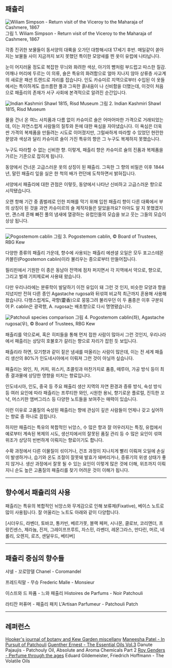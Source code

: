 ## 패츌리

![Wiliam Simpson - Return visit of the Viceroy to the Maharaja of Cashmere, 1867](https://cdn.discordapp.com/attachments/822757881190940704/1123954618469204059/Wiliam_Simpson_-_Return_visit_of_the_Viceroy_to_the_Maharaja_of_Cashmere_1867.jpg)
그림 1. Wiliam Simpson - Return visit of the Viceroy to the Maharaja of Cashmere, 1867

각종 진귀한 보물들이 동서양의 대륙을 오가던 대항해시대 17세기 후반. 매일같이 쏟아지는 보물들 사이 지금까지 보지 못했던 특이한 모양새를 띈 옷이 유럽에 나타납니다.

눈이 어지러울 정도로 복잡한 무늬와 화려한 색상, 아기의 뺨처럼 부드럽고 따스한 질감. 어깨나 머리에 두르는 이 의류, 숄은 특유의 화려함으로 얼마 지나지 않아 상류층 사교계의 새로운 패션 트렌드로 자리를 잡습니다. 인도 카슈미르 지역으로부터 수입된 이 옷들에서는 특이하게도 씁쓰름한 풀과 그윽한 흙내음이 나 신비함을 더했는데, 이것이 처음으로 패츌리의 존재가 서구 사회에 본격적으로 알려진 순간입니다.

![Indian Kashmiri Shawl 1815, Risd Museum](https://cdn.discordapp.com/attachments/822757881190940704/1123980882143879220/Indian_Kashmiri_Shawl_1815_Risd_Museum.jpg)
그림 2. Indian Kashmiri Shawl 1815, Risd Museum

물을 건너 온 여느 사치품과 다름 없이 카슈미르 숄은 어마어마한 가격으로 거래되었는데, 이는 자연스럽게 사람들의 질투와 돈에 대한 욕심을 자아냈습니다. 이 욕심은 더욱 싼 가격의 복제품을 만들려는 시도로 이어졌지만, 그럴싸하게 따라할 수 있었던 현란한 문양과 색상과 달리 카슈미르 숄이 가진 특유의 향은 그 누구도 복제하지 못했습니다.

누구도 따라할 수 없는 신비한 향. 이렇게, 패츌리 향은 카슈미르 슐의 진품과 복제품을 가르는 기준으로 잡히게 됩니다.

동양에서 건너온 고급스러운 옷의 상징이 된 패츌리. 그윽한 그 향의 비밀은 이후 1844년, 말린 패츌리 잎을 실은 한 척의 배가 런던에 도착하면서 밝혀집니다.

서양에서 패츌리에 대한 관점은 이렇듯, 동양에서 나타난 신비하고 고급스러운 향으로 시작됐습니다.

오랜 항해 기간 중 좀벌레로 인한 피해를 막기 위해 입힌 패츌리 향이 다른 대륙에서 부의 상징이 된 것을 과연 카슈미르의 숄 제작자들은 알았을까요? 아마도 알 지 못했겠지만, 괜스레 흔해 빠진 풀의 냄새에 열광하는 유럽인들의 모습을 보고 웃는 그들의 모습이 상상 됩니다.

---

![Pogostemom cablin ](https://cdn.discordapp.com/attachments/822757881190940704/1125391063595630592/Pogostemom_cablin_leaves.jpg)
그림 3. Pogostemom cablin, © Board of Trustees, RBG Kew

다양한 종류의 패츌리 가운데, 향수에 사용되는 패츌리 에센셜 오일은 모두 포고스테몬 카블린(Pogostemon cablin)이라 불리우는 종으로부터 만들어집니다.

필리핀에서 기원한 이 종은 동남아 전역에 점차 퍼지면서 각 지역에서 약으로, 향으로, 그리고 벌레 기피제로써 사용돼 왔습니다. 

다만 우리나라에는 분류학이 발달하기 이전 유입이 돼 그런 것 인지, 비슷한 모양과 향을 지녔지만 전혀 다른 종인 Agastache rugosa와 뒤섞여 비교적 최근까지 혼용해 사용해왔습니다. 다행스럽게도, 곽향(藿香)으로 뭉뚱그려 불리우던 이 두 품종은 이후 구분되어 P. cablin은 광곽향, A. rugosa는 배초향으로 다시 명명됐습니다.

![Patchouli species comparison](https://cdn.discordapp.com/attachments/822757881190940704/1125390944586436618/Patchouli_species_comparison.jpg)
그림 4. Pogostemom cablin(좌), Agastache rugosa(우), © Board of Trustees, RBG Kew

패츌리를 약으로써, 혹은 히피들을 통해 먼저 접한 사람이 많아서 그런 것인지, 우리나라에서 패츌리는 상당히 호불호가 갈리는 향으로 자리가 잡힌 듯 보입니다.

패츌리라 하면, 모기향과 같이 짙은 냄새를 떠올리는 사람이 많은데, 이는 전 세계 패츌리 생산의 80%가 인도네시아에서 이뤄져 그런 것이 아닐까 싶습니다.

패츌리는 와인, 차, 커피, 위스키, 초콜릿과 마찬가지로 품종, 떼루아, 가공 방식 등이 최종 결과물에 상당한 영향을 미치는 향료입니다.

인도네시아, 인도, 중국 등 주요 패츌리 생산 지역의 자연 환경과 증류 방식, 숙성 방식 등 여러 요인에 따라 패츌리는 프루티한 와인, 시원한 용뇌, 향기로운 플로럴, 진득한 꼬냑, 머스키한 앰버그리스 등 다양한 노트들을 보여주는 매력이 있습니다. 

이런 이유로 고품질의 숙성된 패츌리는 향에 관심이 깊은 사람들이 언제나 갖고 싶어하는 향료 중 하나로 꼽힙니다.

하지만 패츌리는 특유의 복합적인 뉘앙스, 수 많은 향과 잘 어우러지는 특징, 유럽에서 예로부터 계속된 복제의 시도, 생산지에서의 잘못된 품질 관리 등 수 많은 요인이 섞여 위조가 상당히 빈번하게 이뤄지는 향료이기도 합니다.

수확 과정에서 다른 이물질이 섞이거나, 건조 과정이 지나치게 빨리 이뤄져 오일에 손실이 발생하거나, 습기와 온도 조절이 잘못돼 발효가 돼버리거나, 증류기의 위생 상태가 좋지 않거나. 생산 과정에서 잘못 될 수 있는 요인이 이렇게 많은 것에 더해, 위조까지 이뤄지니 순도 높은 고품질의 패츌리를 찾기 어려운 것이 이해가 됩니다.

---

## 향수에서 패츌리의 사용

패츌리는 특유의 복합적인 뉘앙스와 무게감으로 인해 보류제(Fixative), 베이스 노트로 많이 사용됩니다. 잘 어울리는 노트도 아래와 같이 다양합니다.

[시더우드, 라벤더, 토바코, 통카빈, 베르가못, 블랙 페퍼, 시나몬, 클로브, 코리앤더, 프랑킨센스, 제라늄, 진저, 그레이프프루트, 자스민, 라벤더, 레몬그라스, 만다린, 머르, 네롤리, 오렌지, 로즈, 샌달우드, 베티버]

---

## 패츌리 중심의 향수들

샤넬 - 꼬로망델
Chanel - Coromandel

프레드릭말 - 무슈
Frederic Malle - Monsieur

이스뜨와 드 파퓸 - 느와 패츌리
Histoires de Parfums - Noir Patchouli

라티잔 퍼퓨머 - 패츌리 패치
L'Artisan Parfumeur - Patchouli Patch

---

## 레퍼런스

[Hooker's journal of botany and Kew Garden miscellany](https://www.biodiversitylibrary.org/item/39789#page/331/mode/1up)
[Maneesha Patel - In Pursuit of Patchouli](https://balbecbeauty.com/blogs/news/in-pursuit-of-patchouli)
[Guenther Ernest - The Essential Oils Vol.3](https://archive.org/details/dli.ernet.17579/page/551/mode/2up)
Danute Pajaujis - Patchouly Oil, Absolute and Aroma Chemicals Part 2
[Roy Genders - Perfume through the ages](https://archive.org/details/perfumethroughag00gend)
Eduard Gildemeister, Friedrich Hoffmann - The Volatile Oils